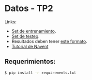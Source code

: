 # Datos - TP2

Links:
- [Set de entrenamiento](https://metadata.fundacionsadosky.org.ar/media/navent/train.csv). 
- [Set de testeo](https://metadata.fundacionsadosky.org.ar/media/navent/test.csv). 
- Resultados deben tener [este formato](https://metadata.fundacionsadosky.org.ar/media/navent/ejemploRespuesta.csv).
- [Tutorial de Navent](https://metadata.fundacionsadosky.org.ar/media/navent/metaDataNavent.ipynb)

## Requerimientos:
```bash
$ pip install -r requirements.txt
```
